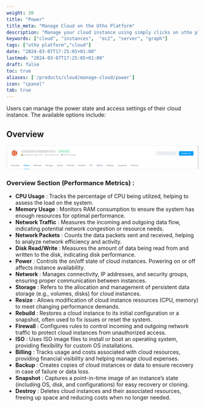 ```yaml
---
weight: 30
title: "Power"
title_meta: "Manage Cloud on the Utho Platform"
description: "Manage your cloud instance using simply clicks on utho platform"
keywords: ["cloud", "instances",  "ec2", "server", "graph"]
tags: ["utho platform","cloud"]
date: "2024-03-07T17:25:05+01:00"
lastmod: "2024-03-07T17:25:05+01:00"
draft: false
toc: true
aliases: ['/products/cloud/manage-cloud/power']
icon: "cpanel"
tab: true
---
```

Users can manage the power state and access settings of their cloud instance. The available options include:

## Overview

![1744091400344](image/index/1744091400344.png)

### **Overview Section (Performance Metrics)** :

* **CPU Usage** : Tracks the percentage of CPU being utilized, helping to assess the load on the system.
* **Memory Usage** : Monitors RAM consumption to ensure the system has enough resources for optimal performance.
* **Network Traffic** : Measures the incoming and outgoing data flow, indicating potential network congestion or resource needs.
* **Network Packets** : Counts the data packets sent and received, helping to analyze network efficiency and activity.
* **Disk Read/Write** : Measures the amount of data being read from and written to the disk, indicating disk performance.
* **Power** : Controls the on/off state of cloud instances. Powering on or off affects instance availability.
* **Network** : Manages connectivity, IP addresses, and security groups, ensuring proper communication between instances.
* **Storage** : Refers to the allocation and management of persistent data storage (e.g., volumes, disks) for cloud instances.
* **Resize** : Allows modification of cloud instance resources (CPU, memory) to meet changing performance demands.
* **Rebuild** : Restores a cloud instance to its initial configuration or a snapshot, often used to fix issues or reset the system.
* **Firewall** : Configures rules to control incoming and outgoing network traffic to protect cloud instances from unauthorized access.
* **ISO** : Uses ISO image files to install or boot an operating system, providing flexibility for custom OS installations.
* **Billing** : Tracks usage and costs associated with cloud resources, providing financial visibility and helping manage cloud expenses.
* **Backup** : Creates copies of cloud instances or data to ensure recovery in case of failure or data loss.
* **Snapshot** : Captures a point-in-time image of an instance’s state (including OS, disk, and configurations) for easy recovery or cloning.
* **Destroy** : Deletes cloud instances and their associated resources, freeing up space and reducing costs when no longer needed.
